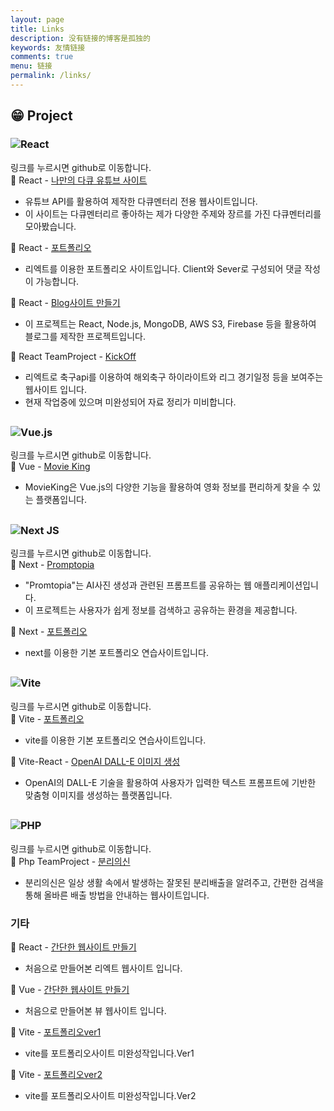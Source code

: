 ```yaml
---
layout: page
title: Links
description: 没有链接的博客是孤独的
keywords: 友情链接
comments: true
menu: 链接
permalink: /links/
---
```


## 😁 Project

### ![React](https://img.shields.io/badge/react-%2320232a.svg?style=for-the-badge&logo=react&logoColor=%2361DAFB)

링크를 누르시면 github로 이동합니다.  
🚩 React - [나만의 다큐 유튜브 사이트](https://github.com/audgns722/youtube-react2023)

- 유튜브 API를 활용하여 제작한 다큐멘터리 전용 웹사이트입니다.
- 이 사이트는 다큐멘터리르 좋아하는 제가 다양한 주제와 장르를 가진 다큐멘터리를 모아봤습니다.

🚩 React - [포트폴리오](https://github.com/audgns722/react_portfolio2023)

- 리엑트를 이용한 포트폴리오 사이트입니다. Client와 Sever로 구성되어 댓글 작성이 가능합니다.

🚩 React - [Blog사이트 만들기](https://github.com/audgns722/nodeblog-react2023)

- 이 프로젝트는 React, Node.js, MongoDB, AWS S3, Firebase 등을 활용하여 블로그를 제작한 프로젝트입니다.

🚩 React TeamProject - [KickOff](https://github.com/audgns722/kickoff)

- 리엑트로 축구api를 이용하여 해외축구 하이라이트와 리그 경기일정 등을 보여주는 웹사이트 입니다.
- 현재 작업중에 있으며 미완성되어 자료 정리가 미비합니다.

##

### ![Vue.js](https://img.shields.io/badge/vuejs-%2335495e.svg?style=for-the-badge&logo=vuedotjs&logoColor=%234FC08D)

링크를 누르시면 github로 이동합니다.  
🚩 Vue - [Movie King](https://github.com/audgns722/movie-vue2023)

- MovieKing은 Vue.js의 다양한 기능을 활용하여 영화 정보를 편리하게 찾을 수 있는 플랫폼입니다.

##

### ![Next JS](https://img.shields.io/badge/Next-black?style=for-the-badge&logo=next.js&logoColor=white)

링크를 누르시면 github로 이동합니다.  
🚩 Next - [Promptopia](https://github.com/audgns722/project_promtopia_next)

- "Promtopia"는 AI사진 생성과 관련된 프롬프트를 공유하는 웹 애플리케이션입니다.
- 이 프로젝트는 사용자가 쉽게 정보를 검색하고 공유하는 환경을 제공합니다.

🚩 Next - [포트폴리오](https://github.com/audgns722/next-project)

- next를 이용한 기본 포트폴리오 연습사이트입니다.

##

### ![Vite](https://img.shields.io/badge/vite-%23646CFF.svg?style=for-the-badge&logo=vite&logoColor=white)

링크를 누르시면 github로 이동합니다.  
🚩 Vite - [포트폴리오](https://github.com/audgns722/vite-project2023)

- vite를 이용한 기본 포트폴리오 연습사이트입니다.

🚩 Vite-React - [OpenAI DALL-E 이미지 생성](https://github.com/audgns722/dall-e-clone-vitereact)

- OpenAI의 DALL-E 기술을 활용하여 사용자가 입력한 텍스트 프롬프트에 기반한 맞춤형 이미지를 생성하는 플랫폼입니다.

##

### ![PHP](https://img.shields.io/badge/php-%23777BB4.svg?style=for-the-badge&logo=php&logoColor=white)

링크를 누르시면 github로 이동합니다.  
🚩 Php TeamProject - [분리의신](https://github.com/audgns722/recycle-project)

- 분리의신은 일상 생활 속에서 발생하는 잘못된 분리배출을 알려주고, 간편한 검색을 통해 올바른 배출 방법을 안내하는 웹사이트입니다.

### 기타

🚩 React - [간단한 웹사이트 만들기](https://github.com/audgns722/react-webpage)

- 처음으로 만들어본 리엑트 웹사이트 입니다.

🚩 Vue - [간단한 웹사이트 만들기](https://github.com/audgns722/vue-webpage02)

- 처음으로 만들어본 뷰 웹사이트 입니다.

🚩 Vite - [포트폴리오ver1](https://github.com/audgns722/portfolio-vite2023-)

- vite를 포트폴리오사이트 미완성작입니다.Ver1

🚩 Vite - [포트폴리오ver2](https://github.com/audgns722/portfolio-vite20203-ver2-)

- vite를 포트폴리오사이트 미완성작입니다.Ver2

<!-- <ul>
{% for link in site.data.links %}
  {% if link.src == 'life' %}
  <li><a href="{{ link.url }}" target="_blank">{{ link.name}}</a></li>
  {% endif %}
{% endfor %}
</ul>

>

<ul>
{% for link in site.data.links %}
  {% if link.src == 'www' %}
  <li><a href="{{ link.url }}" target="_blank">{{ link.name}}</a></li>
  {% endif %}
{% endfor %}
</ul> -->
